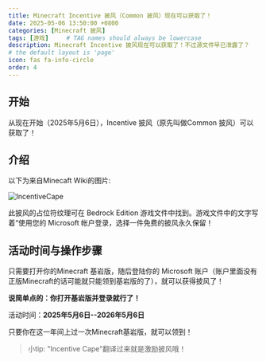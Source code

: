 ```yaml
---
title: Minecraft Incentive 披风（Common 披风）现在可以获取了！
date: 2025-05-06 13:50:00 +0800
categories: [Minecraft 披风]
tags: [游戏]     # TAG names should always be lowercase
description: Minecraft Incentive 披风现在可以获取了！不过源文件早已泄露了？
# the default layout is 'page'
icon: fas fa-info-circle
order: 4
---
```

## 开始
从现在开始（2025年5月6日），Incentive 披风（原先叫做Common 披风）可以获取了！

## 介绍
以下为来自Minecaft Wiki的图片: 

![IncentiveCape](https://minecraft.wiki/w/File:CharacterCreatorCommonCape.png "IncentiveCape")

此披风的占位符纹理可在 Bedrock Edition 游戏文件中找到。游戏文件中的文字写着“使用您的 Microsoft 帐户登录，选择一件免费的披风永久保留！

## 活动时间与操作步骤

只需要打开你的Minecraft 基岩版，随后登陆你的 Microsoft 账户（账户里面没有正版Minecraft的话可能就只能领到基岩版的了），就可以获得披风了！

**说简单点的：你打开基岩版并登录就行了！**

活动时间：**2025年5月6日--2026年5月6日**

只要你在这一年间上过一次Minecraft基岩版，就可以领到！

> 小tip: "Incentive Cape"翻译过来就是激励披风哦！
